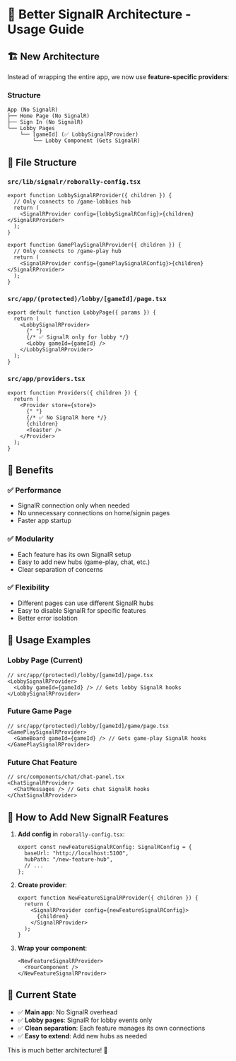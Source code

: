 # 🎯 Better SignalR Architecture - Usage Guide

## 🏗️ **New Architecture**

Instead of wrapping the entire app, we now use **feature-specific providers**:

### **Structure**

```
App (No SignalR)
├── Home Page (No SignalR)
├── Sign In (No SignalR)
└── Lobby Pages
    └── [gameId] (✅ LobbySignalRProvider)
        └── Lobby Component (Gets SignalR)
```

## 📁 **File Structure**

### `src/lib/signalr/roborally-config.tsx`

```tsx
export function LobbySignalRProvider({ children }) {
  // Only connects to /game-lobbies hub
  return (
    <SignalRProvider config={lobbySignalRConfig}>{children}</SignalRProvider>
  );
}

export function GamePlaySignalRProvider({ children }) {
  // Only connects to /game-play hub
  return (
    <SignalRProvider config={gamePlaySignalRConfig}>{children}</SignalRProvider>
  );
}
```

### `src/app/(protected)/lobby/[gameId]/page.tsx`

```tsx
export default function LobbyPage({ params }) {
  return (
    <LobbySignalRProvider>
      {" "}
      {/* ✅ SignalR only for lobby */}
      <Lobby gameId={gameId} />
    </LobbySignalRProvider>
  );
}
```

### `src/app/providers.tsx`

```tsx
export function Providers({ children }) {
  return (
    <Provider store={store}>
      {" "}
      {/* ✅ No SignalR here */}
      {children}
      <Toaster />
    </Provider>
  );
}
```

## 🎯 **Benefits**

### ✅ **Performance**

- SignalR connection only when needed
- No unnecessary connections on home/signin pages
- Faster app startup

### ✅ **Modularity**

- Each feature has its own SignalR setup
- Easy to add new hubs (game-play, chat, etc.)
- Clear separation of concerns

### ✅ **Flexibility**

- Different pages can use different SignalR hubs
- Easy to disable SignalR for specific features
- Better error isolation

## 🚀 **Usage Examples**

### **Lobby Page** (Current)

```tsx
// src/app/(protected)/lobby/[gameId]/page.tsx
<LobbySignalRProvider>
  <Lobby gameId={gameId} /> // Gets lobby SignalR hooks
</LobbySignalRProvider>
```

### **Future Game Page**

```tsx
// src/app/(protected)/lobby/[gameId]/game/page.tsx
<GamePlaySignalRProvider>
  <GameBoard gameId={gameId} /> // Gets game-play SignalR hooks
</GamePlaySignalRProvider>
```

### **Future Chat Feature**

```tsx
// src/components/chat/chat-panel.tsx
<ChatSignalRProvider>
  <ChatMessages /> // Gets chat SignalR hooks
</ChatSignalRProvider>
```

## 🔧 **How to Add New SignalR Features**

1. **Add config** in `roborally-config.tsx`:

   ```tsx
   export const newFeatureSignalRConfig: SignalRConfig = {
     baseUrl: "http://localhost:5100",
     hubPath: "/new-feature-hub",
     // ...
   };
   ```

2. **Create provider**:

   ```tsx
   export function NewFeatureSignalRProvider({ children }) {
     return (
       <SignalRProvider config={newFeatureSignalRConfig}>
         {children}
       </SignalRProvider>
     );
   }
   ```

3. **Wrap your component**:
   ```tsx
   <NewFeatureSignalRProvider>
     <YourComponent />
   </NewFeatureSignalRProvider>
   ```

## 🎯 **Current State**

- ✅ **Main app**: No SignalR overhead
- ✅ **Lobby pages**: SignalR for lobby events only
- ✅ **Clean separation**: Each feature manages its own connections
- ✅ **Easy to extend**: Add new hubs as needed

This is much better architecture! 🚀
